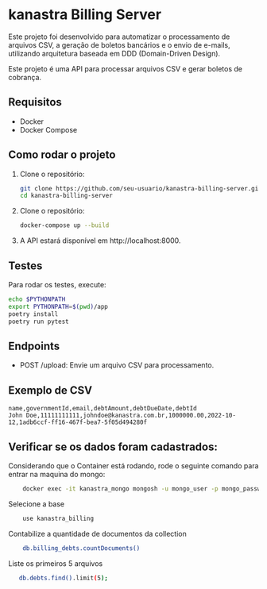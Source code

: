 # kanastra Billing Server
Este projeto foi desenvolvido para automatizar o processamento de arquivos CSV, a geração de boletos bancários e o envio de e-mails, utilizando arquitetura baseada em DDD (Domain-Driven Design).

Este projeto é uma API para processar arquivos CSV e gerar boletos de cobrança.

## Requisitos

- Docker
- Docker Compose

## Como rodar o projeto

1. Clone o repositório:

    ```bash
    git clone https://github.com/seu-usuario/kanastra-billing-server.git
    cd kanastra-billing-server
    ```

2. Clone o repositório:
    ```bash
    docker-compose up --build
    ```
   
3. A API estará disponível em http://localhost:8000.

## Testes

Para rodar os testes, execute:
```bash 
echo $PYTHONPATH
export PYTHONPATH=$(pwd)/app
poetry install
poetry run pytest
```

## Endpoints
- POST /upload: Envie um arquivo CSV para processamento.

## Exemplo de CSV

```csv
name,governmentId,email,debtAmount,debtDueDate,debtId
John Doe,11111111111,johndoe@kanastra.com.br,1000000.00,2022-10-12,1adb6ccf-ff16-467f-bea7-5f05d494280f
```

## Verificar se os dados foram cadastrados:

Considerando que o Container está rodando, rode o seguinte comando para entrar na maquina do mongo:

```bash
    docker exec -it kanastra_mongo mongosh -u mongo_user -p mongo_password --authenticationDatabase admin
```

Selecione a base
```bash
    use kanastra_billing
```

Contabilize a quantidade de documentos da collection
```bash
    db.billing_debts.countDocuments()
```

Liste os primeiros 5 arquivos
```bash
   db.debts.find().limit(5);
```